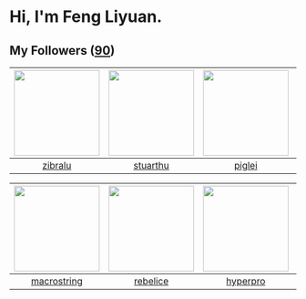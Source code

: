 # Hi, I'm Feng Liyuan.

## My Followers ([90](https://github.com/SunRunAway?tab=followers))

| <img src="https://avatars.githubusercontent.com/u/41463486?v=4" width="150" height="150" /> | <img src="https://avatars.githubusercontent.com/u/16526001?v=4" width="150" height="150" /> | <img src="https://avatars.githubusercontent.com/u/731266?v=4" width="150" height="150" /> | <img src="https://avatars.githubusercontent.com/u/43415053?v=4" width="150" height="150" /> |
| :-----------------------------------------------------------------------------------------: | :-----------------------------------------------------------------------------------------: | :---------------------------------------------------------------------------------------: | :-----------------------------------------------------------------------------------------: |
|                            [zibralu](https://github.com/zibralu)                            |                           [stuarthu](https://github.com/stuarthu)                           |                            [piglei](https://github.com/piglei)                            |                              [mytxd](https://github.com/mytxd)                              |

| <img src="https://avatars.githubusercontent.com/u/35601156?v=4" width="150" height="150" /> | <img src="https://avatars.githubusercontent.com/u/20775801?v=4" width="150" height="150" /> | <img src="https://avatars.githubusercontent.com/u/2445111?v=4" width="150" height="150" /> | <img src="https://avatars.githubusercontent.com/u/619331?v=4" width="150" height="150" /> |
| :-----------------------------------------------------------------------------------------: | :-----------------------------------------------------------------------------------------: | :----------------------------------------------------------------------------------------: | :---------------------------------------------------------------------------------------: |
|                        [macrostring](https://github.com/macrostring)                        |                           [rebelice](https://github.com/rebelice)                           |                           [hyperpro](https://github.com/hyperpro)                          |                        [justmao945](https://github.com/justmao945)                        |
